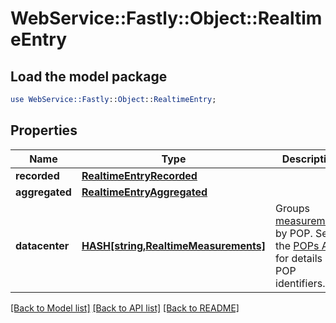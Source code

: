 # WebService::Fastly::Object::RealtimeEntry

## Load the model package
```perl
use WebService::Fastly::Object::RealtimeEntry;
```

## Properties
Name | Type | Description | Notes
------------ | ------------- | ------------- | -------------
**recorded** | [**RealtimeEntryRecorded**](RealtimeEntryRecorded.md) |  | [optional] 
**aggregated** | [**RealtimeEntryAggregated**](RealtimeEntryAggregated.md) |  | [optional] 
**datacenter** | [**HASH[string,RealtimeMeasurements]**](RealtimeMeasurements.md) | Groups [measurements](#measurements-data-model) by POP. See the [POPs API](/reference/api/utils/pops/) for details of POP identifiers. | [optional] 

[[Back to Model list]](../README.md#documentation-for-models) [[Back to API list]](../README.md#documentation-for-api-endpoints) [[Back to README]](../README.md)



